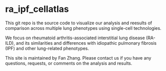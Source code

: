 # ra_ipf_cellatlas

This git repo is the source code to visualize our analysis and reesults of comparison across multiple lung phenotypes using single-cell technologies.

We focus on rheumatoid arthritis-associated interstitial lung disease (RA-ILD), and its similarities and differences with idiopathic pulmonary fibrosis (IPF) and other lung-related phenotypes.

This site is maintained by Fan Zhang. Please contact us if you have any questions, requests, or comments on the analysis and results.

